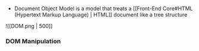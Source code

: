 - Document Object Model is a model that treats a [[Front-End Core#HTML (Hypertext Markup Language) | HTML]] document like a tree structure

![[DOM.png | 500]]

### DOM Manipulation

